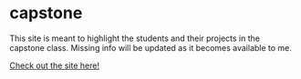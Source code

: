 # capstone
This site is meant to highlight the students and their projects in the capstone class. Missing info will be updated as it becomes available to me.

[Check out the site here!](https://rosswilsonmedia.github.io/capstone/home.html)
